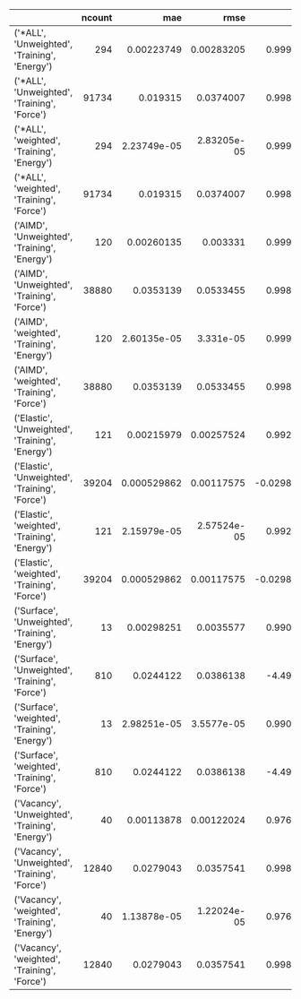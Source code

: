 |                                                 |   ncount |         mae |        rmse |        rsq |
|:------------------------------------------------|---------:|------------:|------------:|-----------:|
| ('*ALL', 'Unweighted', 'Training', 'Energy')    |      294 | 0.00223749  | 0.00283205  |  0.999773  |
| ('*ALL', 'Unweighted', 'Training', 'Force')     |    91734 | 0.019315    | 0.0374007   |  0.998164  |
| ('*ALL', 'weighted', 'Training', 'Energy')      |      294 | 2.23749e-05 | 2.83205e-05 |  0.999773  |
| ('*ALL', 'weighted', 'Training', 'Force')       |    91734 | 0.019315    | 0.0374007   |  0.998164  |
| ('AIMD', 'Unweighted', 'Training', 'Energy')    |      120 | 0.00260135  | 0.003331    |  0.999815  |
| ('AIMD', 'Unweighted', 'Training', 'Force')     |    38880 | 0.0353139   | 0.0533455   |  0.998117  |
| ('AIMD', 'weighted', 'Training', 'Energy')      |      120 | 2.60135e-05 | 3.331e-05   |  0.999815  |
| ('AIMD', 'weighted', 'Training', 'Force')       |    38880 | 0.0353139   | 0.0533455   |  0.998117  |
| ('Elastic', 'Unweighted', 'Training', 'Energy') |      121 | 0.00215979  | 0.00257524  |  0.992662  |
| ('Elastic', 'Unweighted', 'Training', 'Force')  |    39204 | 0.000529862 | 0.00117575  | -0.0298036 |
| ('Elastic', 'weighted', 'Training', 'Energy')   |      121 | 2.15979e-05 | 2.57524e-05 |  0.992662  |
| ('Elastic', 'weighted', 'Training', 'Force')    |    39204 | 0.000529862 | 0.00117575  | -0.0298036 |
| ('Surface', 'Unweighted', 'Training', 'Energy') |       13 | 0.00298251  | 0.0035577   |  0.990888  |
| ('Surface', 'Unweighted', 'Training', 'Force')  |      810 | 0.0244122   | 0.0386138   | -4.49158   |
| ('Surface', 'weighted', 'Training', 'Energy')   |       13 | 2.98251e-05 | 3.5577e-05  |  0.990888  |
| ('Surface', 'weighted', 'Training', 'Force')    |      810 | 0.0244122   | 0.0386138   | -4.49158   |
| ('Vacancy', 'Unweighted', 'Training', 'Energy') |       40 | 0.00113878  | 0.00122024  |  0.976227  |
| ('Vacancy', 'Unweighted', 'Training', 'Force')  |    12840 | 0.0279043   | 0.0357541   |  0.998525  |
| ('Vacancy', 'weighted', 'Training', 'Energy')   |       40 | 1.13878e-05 | 1.22024e-05 |  0.976227  |
| ('Vacancy', 'weighted', 'Training', 'Force')    |    12840 | 0.0279043   | 0.0357541   |  0.998525  |
